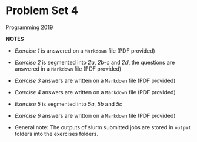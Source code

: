 # Problem Set 4
Programming 2019

**NOTES**
- *Exercise 1* is answered on a `Markdown` file (PDF provided)
- *Exercise 2* is segmented into *2a*, *2b-c* and *2d*, the questions are answered in a `Markdown` file (PDF provided)
- *Exercise 3* answers are written on a `Markdown` file (PDF provided)
- *Exercise 4* answers are written on a `Markdown` file (PDF provided)
- *Exercise 5* is segmented into *5a*, *5b* and *5c*
- *Exercise 6* answers are writton on a `Markdown` file (PDF provided)

- General note: The outputs of slurm submitted jobs are stored in `output` folders into the exercises folders.

